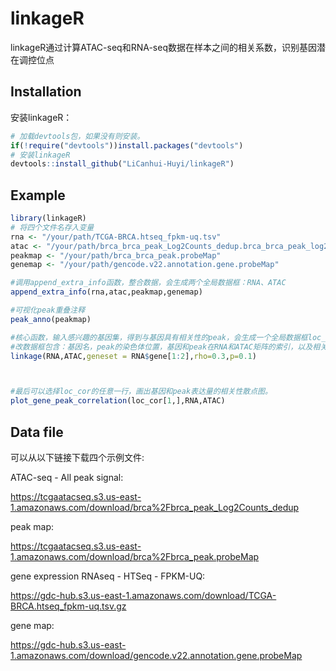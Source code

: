 # linkageR

linkageR通过计算ATAC-seq和RNA-seq数据在样本之间的相关系数，识别基因潜在调控位点

## Installation

安装linkageR：

``` r
# 加载devtools包，如果没有则安装。
if(!require("devtools"))install.packages("devtools")
# 安装linkageR
devtools::install_github("LiCanhui-Huyi/linkageR")
```

## Example

``` r
library(linkageR)
# 将四个文件名存入变量
rna <- "/your/path/TCGA-BRCA.htseq_fpkm-uq.tsv"
atac <- "/your/path/brca_brca_peak_Log2Counts_dedup.brca_brca_peak_log2counts_dedup"
peakmap <- "/your/path/brca_brca_peak.probeMap"
genemap <- "/your/path/gencode.v22.annotation.gene.probeMap"

#调用append_extra_info函数，整合数据，会生成两个全局数据框：RNA、ATAC
append_extra_info(rna,atac,peakmap,genemap)

#可视化peak重叠注释
peak_anno(peakmap)

#核心函数，输入感兴趣的基因集，得到与基因具有相关性的peak，会生成一个全局数据框loc_cor,
#改数据框包含：基因名，peak的染色体位置，基因和peak在RNA和ATAC矩阵的索引，以及相关性系数和p值
linkage(RNA,ATAC,geneset = RNA$gene[1:2],rho=0.3,p=0.1)



#最后可以选择loc_cor的任意一行，画出基因和peak表达量的相关性散点图。
plot_gene_peak_correlation(loc_cor[1,],RNA,ATAC)
```

## Data file

可以从以下链接下载四个示例文件:

ATAC-seq - All peak signal:

<https://tcgaatacseq.s3.us-east-1.amazonaws.com/download/brca%2Fbrca_peak_Log2Counts_dedup>

peak map:

<https://tcgaatacseq.s3.us-east-1.amazonaws.com/download/brca%2Fbrca_peak.probeMap>

gene expression RNAseq - HTSeq - FPKM-UQ:

<https://gdc-hub.s3.us-east-1.amazonaws.com/download/TCGA-BRCA.htseq_fpkm-uq.tsv.gz>

gene map:

<https://gdc-hub.s3.us-east-1.amazonaws.com/download/gencode.v22.annotation.gene.probeMap>
